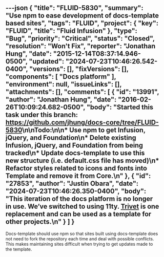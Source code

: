 ---json
{
  "title": "FLUID-5830",
  "summary": "Use npm to ease development of docs-template based sites",
  "tags": "FLUID",
  "project": {
    "key": "FLUID",
    "title": "Fluid Infusion"
  },
  "type": "Bug",
  "priority": "Critical",
  "status": "Closed",
  "resolution": "Won't Fix",
  "reporter": "Jonathan Hung",
  "date": "2015-12-14T08:37:14.946-0500",
  "updated": "2024-07-23T10:46:26.542-0400",
  "versions": [],
  "fixVersions": [],
  "components": [
    "Docs platform"
  ],
  "environment": null,
  "issueLinks": [],
  "attachments": [],
  "comments": [
    {
      "id": "13991",
      "author": "Jonathan Hung",
      "date": "2016-02-26T10:09:24.682-0500",
      "body": "Started this task under this branch: <https://github.com/jhung/docs-core/tree/FLUID-5830>\n\nTodo:\n\n* Use npm to get Infusion, jQuery, and Foundation\n* Delete existing Infusion, jQuery, and Foundation from being tracked\n* Update docs-template to use this new structure (i.e. default.css file has moved)\n* Refactor styles related to icons and fonts into Template and remove it from Core.\n"
    },
    {
      "id": "27853",
      "author": "Justin Obara",
      "date": "2024-07-23T10:46:26.350-0400",
      "body": "This iteration of the docs platform is no longer in use. We’ve switched to using 11ty. [Trivet](https://github.com/fluid-project/trivet) is one replacement and can be used as a template for other projects.\n"
    }
  ]
}
---
Docs-template should use npm so that sites built using docs-template does not need to fork the repository each time and deal with possible conflicts. This makes maintaining sites difficult when trying to get updates made to the template.

        